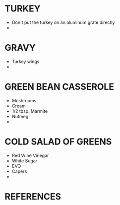 TURKEY
======

- Don't put the turkey on an aluminum grate directly
- 

GRAVY
=====
- Turkey wings
- 

GREEN BEAN CASSEROLE
====================
- Mushrooms
- Cream
- 1/2 tbsp. Marmite
- Nutmeg
- 

COLD SALAD OF GREENS
====================

- Red Wine Vinegar
- White Sugar
- EVO
- Capers
- 

REFERENCES
==========


